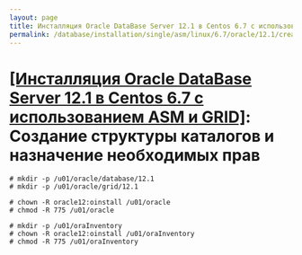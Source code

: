 ```yaml
---
layout: page
title: Инсталляция Oracle DataBase Server 12.1 в Centos 6.7 с использованием ASM и GRID - Создание структуры каталогов и назначение необходимых прав
permalink: /database/installation/single/asm/linux/6.7/oracle/12.1/create-folder-structure-and-user-permissions/
---
```



# <a href="/database/installation/single/asm/linux/6.7/oracle/12.1/">[Инсталляция Oracle DataBase Server 12.1 в Centos 6.7 с использованием ASM и GRID]</a>: Создание структуры каталогов и назначение необходимых прав


	# mkdir -p /u01/oracle/database/12.1
	# mkdir -p /u01/oracle/grid/12.1

	# chown -R oracle12:oinstall /u01/oracle
	# chmod -R 775 /u01/oracle

	# mkdir -p /u01/oraInventory
	# chown -R oracle12:oinstall /u01/oraInventory
	# chmod -R 775 /u01/oraInventory
